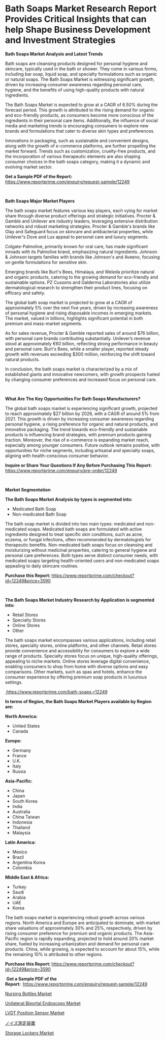 <p><h1>Bath Soaps Market Research Report Provides Critical Insights that can help Shape Business Development and Investment Strategies</h1></p><p><strong>Bath Soaps Market Analysis and Latest Trends</strong></p>
<p><p>Bath soaps are cleansing products designed for personal hygiene and skincare, typically used in the bath or shower. They come in various forms, including bar soap, liquid soap, and specialty formulations such as organic or natural soaps. The Bath Soaps Market is witnessing significant growth, driven by increasing consumer awareness regarding personal care, hygiene, and the benefits of using high-quality products with natural ingredients.</p><p>The Bath Soaps Market is expected to grow at a CAGR of 6.50% during the forecast period. This growth is attributed to the rising demand for organic and eco-friendly products, as consumers become more conscious of the ingredients in their personal care items. Additionally, the influence of social media and marketing trends is encouraging consumers to explore new brands and formulations that cater to diverse skin types and preferences.</p><p>Innovations in packaging, such as sustainable and convenient designs, along with the growth of e-commerce platforms, are further propelling the market forward. Trends such as customization, cruelty-free products, and the incorporation of various therapeutic elements are also shaping consumer choices in the bath soaps category, making it a dynamic and evolving market sector.</p></p>
<p><strong>Get a Sample PDF of the Report:&nbsp;</strong> <a href="https://www.reportprime.com/enquiry/request-sample/12249">https://www.reportprime.com/enquiry/request-sample/12249</a></p>
<p>&nbsp;</p>
<p><strong>Bath Soaps Major Market Players</strong></p>
<p><p>The bath soaps market features various key players, each vying for market share through diverse product offerings and strategic initiatives. Procter & Gamble and Unilever are industry leaders, leveraging extensive distribution networks and robust marketing strategies. Procter & Gamble's brands like Olay and Safeguard focus on skincare and antibacterial properties, while Unilever's Dove and Lux appeal to personal care and luxury segments.</p><p>Colgate-Palmolive, primarily known for oral care, has made significant inroads with its Palmolive brand, emphasizing natural ingredients. Johnson & Johnson targets families with brands like Johnson's and Aveeno, focusing on gentle formulations for sensitive skin.</p><p>Emerging brands like Burt's Bees, Himalaya, and Weleda prioritize natural and organic products, catering to the growing demand for eco-friendly and sustainable options. PZ Cussons and Galderma Laboratories also utilize dermatological research to strengthen their product lines, focusing on efficacy and safety.</p><p>The global bath soap market is projected to grow at a CAGR of approximately 5% over the next five years, driven by increasing awareness of personal hygiene and rising disposable incomes in emerging markets. The market, valued in billions, highlights significant potential in both premium and mass-market segments.</p><p>As for sales revenue, Procter & Gamble reported sales of around $76 billion, with personal care brands contributing substantially. Unilever’s revenue stood at approximately €60 billion, reflecting strong performance in beauty and personal care. Burt's Bees, while a smaller player, reported steady growth with revenues exceeding $300 million, reinforcing the shift toward natural products.</p><p>In conclusion, the bath soaps market is characterized by a mix of established giants and innovative newcomers, with growth prospects fueled by changing consumer preferences and increased focus on personal care.</p></p>
<p>&nbsp;</p>
<p><strong>What Are The Key Opportunities For Bath Soaps Manufacturers?</strong></p>
<p><p>The global bath soaps market is experiencing significant growth, projected to reach approximately $27 billion by 2026, with a CAGR of around 5% from 2021. This growth is driven by increasing consumer awareness regarding personal hygiene, a rising preference for organic and natural products, and innovative packaging. The trend towards eco-friendly and sustainable products is influencing brand strategies, with premium products gaining traction. Moreover, the rise of e-commerce is expanding market reach, especially among younger consumers. Future outlook remains positive, with opportunities for niche segments, including artisanal and specialty soaps, aligning with health-conscious consumer behavior.</p></p>
<p><strong>Inquire or Share Your Questions If Any Before Purchasing This Report:</strong> <a href="https://www.reportprime.com/enquiry/pre-order/12249">https://www.reportprime.com/enquiry/pre-order/12249</a></p>
<p>&nbsp;</p>
<p><strong>Market Segmentation</strong></p>
<p><strong>The Bath Soaps Market Analysis by types is segmented into:</strong></p>
<p><ul><li>Medicated Bath Soap</li><li>Non-medicated Bath Soap</li></ul></p>
<p><p>The bath soap market is divided into two main types: medicated and non-medicated soaps. Medicated bath soaps are formulated with active ingredients designed to treat specific skin conditions, such as acne, eczema, or fungal infections, often recommended by dermatologists for therapeutic benefits. Non-medicated bath soaps focus on cleansing and moisturizing without medicinal properties, catering to general hygiene and personal care preferences. Both types serve distinct consumer needs, with medicated soaps targeting health-oriented users and non-medicated soaps appealing to daily skincare routines.</p></p>
<p><strong>Purchase this Report:&nbsp;</strong><a href="https://www.reportprime.com/checkout?id=12249&price=3590">https://www.reportprime.com/checkout?id=12249&price=3590</a></p>
<p>&nbsp;</p>
<p><strong>The Bath Soaps Market Industry Research by Application is segmented into:</strong></p>
<p><ul><li>Retail Stores</li><li>Specialty Stores</li><li>Online Stores</li><li>Other</li></ul></p>
<p><p>The bath soaps market encompasses various applications, including retail stores, specialty stores, online platforms, and other channels. Retail stores provide convenience and accessibility for consumers to explore a wide range of products. Specialty stores focus on unique, high-quality offerings, appealing to niche markets. Online stores leverage digital convenience, enabling consumers to shop from home with diverse options and easy comparisons. Other markets, such as spas and hotels, enhance the consumer experience by offering premium soap products in luxurious settings.</p></p>
<p><a href="https://www.reportprime.com/bath-soaps-r12249">&nbsp;https://www.reportprime.com/bath-soaps-r12249</a></p>
<p><strong>In terms of Region, the Bath Soaps Market Players available by Region are:</strong></p>
<p>
    <p> <strong> North America: </strong>
        <ul>
            <li>United States</li>
            <li>Canada</li>
        </ul>
        </p> 
    <p> <strong> Europe: </strong>
        <ul>
            <li>Germany</li>
            <li>France</li>
            <li>U.K.</li>
            <li>Italy</li>
            <li>Russia</li>
        </ul>
        </p> 
    <p> <strong> Asia-Pacific: </strong>
        <ul>
            <li>China</li>
            <li>Japan</li>
            <li>South Korea</li>
            <li>India</li>
            <li>Australia</li>
            <li>China Taiwan</li>
            <li>Indonesia</li>
            <li>Thailand</li>
            <li>Malaysia</li>
        </ul>
        </p> 
    <p> <strong> Latin America: </strong>
        <ul>
            <li>Mexico</li>
            <li>Brazil</li>
            <li>Argentina Korea</li>
            <li>Colombia</li>
        </ul>
        </p> 
    <p> <strong> Middle East & Africa: </strong>
        <ul>
            <li>Turkey</li>
            <li>Saudi</li>
            <li>Arabia</li>
            <li>UAE</li>
            <li>Korea</li>
        </ul>
    </p>
    </p>
<p><p>The bath soaps market is experiencing robust growth across various regions. North America and Europe are anticipated to dominate, with market share valuations of approximately 30% and 25%, respectively, driven by rising consumer preference for premium and organic products. The Asia-Pacific region is rapidly expanding, projected to hold around 20% market share, fueled by increasing urbanization and demand for personal care products. China, while growing, is expected to account for about 15%, while the remaining 10% is attributed to other regions.</p></p>
<p><strong>Purchase this Report: </strong><a href="https://www.reportprime.com/checkout?id=12249&price=3590">https://www.reportprime.com/checkout?id=12249&price=3590</a></p>
<p>&nbsp;<strong>Get a Sample PDF of the Report:&nbsp;&nbsp;</strong><a href="https://www.reportprime.com/enquiry/request-sample/12249">https://www.reportprime.com/enquiry/request-sample/12249</a></p>
<p><strong></strong></p>
<p><p><a href="https://github.com/bmorecock/Market-Research-Report-List-5/blob/main/nursing-bottles-market.md">Nursing Bottles Market</a></p><p><a href="https://www.linkedin.com/pulse/unilateral-biportal-endoscopy-market-industry-landscape-9c65e?trackingId=UlMC00%2FmTBe%2FDoayk9AU4w%3D%3D">Unilateral Biportal Endoscopy Market</a></p><p><a href="https://issuu.com/reportprime-2/docs/lvdt-position-sensor-market-size-20_45d3be68b12788">LVDT Position Sensor Market</a></p><p><a href="https://medium.com/@vivakuvalis2005/%E3%83%8E%E3%82%A4%E3%82%BA%E8%A8%88%E6%B8%AC%E6%A9%9F%E5%99%A8%E5%B8%82%E5%A0%B4%E3%81%AE%E8%AA%BF%E6%9F%BB%E3%81%8A%E3%82%88%E3%81%B3%E7%94%A3%E6%A5%AD%E3%81%AE%E9%80%B2%E5%8C%96-2031%E5%B9%B4%E3%81%BE%E3%81%A7%E3%81%AE%E4%BA%88%E6%B8%AC-2bfdcf331f2d">ノイズ測定装置</a></p><p><a href="https://github.com/Krish2023na/Market-Research-Report-List-6/blob/main/storage-lockers-market.md">Storage Lockers Market</a></p></p>